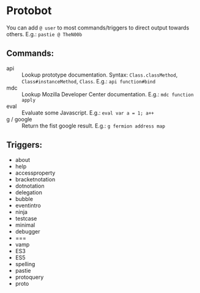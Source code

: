 # Protobot

You can add `@ user` to most commands/triggers to direct output towards others. E.g.: `pastie @ TheN00b`

## Commands:

<dl>
  <dt>api</dt>
  <dd>Lookup prototype documentation. Syntax: <code>Class.classMethod</code>, <code>Class#instanceMethod</code>, <code>Class</code>. E.g.: <code>api function#bind</code></dd>

  <dt>mdc</dt>
  <dd>Lookup Mozilla Developer Center documentation. E.g.: <code>mdc function apply</code></dd>

  <dt>eval</dt>
  <dd>Evaluate some Javascript. E.g.: <code>eval var a = 1; a++</code></dd>

  <dt>g / google</dt>
  <dd>Return the fist google result. E.g.: <code>g fermion address map</code></dd>
</dl>

## Triggers:

* about
* help
* accessproperty
* bracketnotation
* dotnotation
* delegation
* bubble
* eventintro
* ninja
* testcase
* minimal
* debugger
* ===
* vamp
* ES3
* ES5
* spelling
* pastie
* protoquery
* proto

